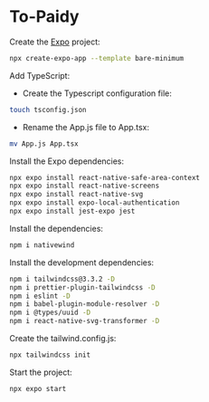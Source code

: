 # To-Paidy

Create the [Expo](https://docs.expo.dev/bare/overview/) project:
```sh
npx create-expo-app --template bare-minimum
```

Add TypeScript:
- Create the Typescript configuration file:
```sh
touch tsconfig.json
```

- Rename the App.js file to App.tsx:
```sh
mv App.js App.tsx
```

Install the Expo dependencies:
```sh
npx expo install react-native-safe-area-context
npx expo install react-native-screens
npx expo install react-native-svg
npx expo install expo-local-authentication
npx expo install jest-expo jest
```

Install the dependencies:
```sh
npm i nativewind
```

Install the development dependencies:
```sh
npm i tailwindcss@3.3.2 -D
npm i prettier-plugin-tailwindcss -D
npm i eslint -D
npm i babel-plugin-module-resolver -D
npm i @types/uuid -D
npm i react-native-svg-transformer -D
```

Create the tailwind.config.js:
```sh
npx tailwindcss init
```

Start the project:
```sh
npx expo start
```